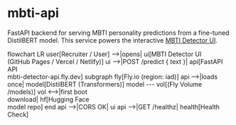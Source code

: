 # mbti-api
FastAPI backend for serving MBTI personality predictions from a fine-tuned DistilBERT model.   This service powers the interactive [MBTI Detector UI](https://github.com/wbmartin00/mbti-personality-detector-ui).

flowchart LR
  user[Recruiter / User] -->|opens| ui[MBTI Detector UI<br/>(GitHub Pages / Vercel / Netlify)]
  ui -->|POST /predict { text }| api[FastAPI API<br/>mbti-detector-api.fly.dev]
  subgraph fly[Fly.io (region: iad)]
    api -->|loads once| model[DistilBERT (Transformers)]
    model --- vol[(Fly Volume<br/>/models)]
    vol <-->|first boot<br/>download| hf[Hugging Face<br/>model repo]
  end
  api -->|CORS OK| ui
  api -->|GET /healthz| health[Health Check]
